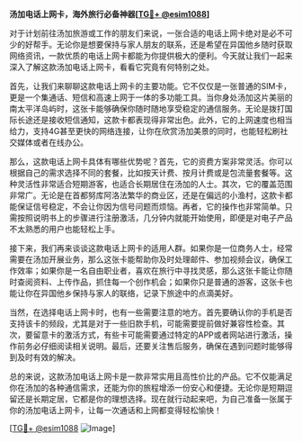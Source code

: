 **汤加电话上网卡，海外旅行必备神器[[TG💪+ @esim1088](https://t.me/s/esim1088)]**

对于计划前往汤加旅游或工作的朋友们来说，一张合适的电话上网卡绝对是必不可少的好帮手。无论你是想要保持与家人朋友的联系，还是希望在异国他乡随时获取网络资讯，一款优质的电话上网卡都能为你提供极大的便利。今天就让我们一起来深入了解这款汤加电话上网卡，看看它究竟有何特别之处。

首先，让我们来聊聊这款电话上网卡的主要功能。它不仅仅是一张普通的SIM卡，更是一个集通话、短信和高速上网于一体的多功能工具。当你身处汤加这片美丽的南太平洋岛屿时，这张卡能够确保你随时随地享受稳定的通信服务。无论是拨打国际长途还是接收短信通知，这款卡都表现得非常出色。此外，它的上网速度也相当给力，支持4G甚至更快的网络连接，让你在欣赏汤加美景的同时，也能轻松刷社交媒体或者在线办公。

那么，这款电话上网卡具体有哪些优势呢？首先，它的资费方案非常灵活。你可以根据自己的需求选择不同的套餐，比如按天计费、按月计费或是包流量套餐等。这种灵活性非常适合短期游客，也适合长期居住在汤加的人士。其次，它的覆盖范围非常广。无论是在首都努库阿洛法繁华的商业区，还是在偏远的小渔村，这款卡都能保证信号稳定，不会让你因为信号问题而烦恼。再者，它的操作也非常简单。只需按照说明书上的步骤进行注册激活，几分钟内就能开始使用，即便是对电子产品不太熟悉的用户也能轻松上手。

接下来，我们再来谈谈这款电话上网卡的适用人群。如果你是一位商务人士，经常需要在汤加开展业务，那么这张卡能帮助你及时处理邮件、参加视频会议，确保工作效率；如果你是一名自由职业者，喜欢在旅行中寻找灵感，那么这张卡能让你随时查阅资料、上传作品，抓住每一个创作机会；如果你只是普通的游客，这张卡也能让你在异国他乡保持与家人的联络，记录下旅途中的点滴美好。

当然，在选择电话上网卡时，也有一些需要注意的地方。首先要确认你的手机是否支持该卡的频段，尤其是对于一些旧款手机，可能需要提前做好兼容性检查。其次，要留意卡的激活方式，有些卡可能需要通过特定的APP或者网站进行激活，操作前务必仔细阅读相关说明。最后，还要关注售后服务，确保在遇到问题时能够得到及时有效的解决。

总的来说，这款汤加电话上网卡是一款非常实用且高性价比的产品。它不仅能满足你在汤加的各种通信需求，还能为你的旅程增添一份安心和便捷。无论你是短期逗留还是长期定居，它都是你的理想选择。现在就行动起来吧，为自己准备一张属于你的汤加电话上网卡，让每一次通话和上网都变得轻松愉快！

[[TG💪+ @esim1088](https://t.me/s/esim1088) ![Image](https://i.postimg.cc/4NQfJmqS/Snipaste-2025-05-13-00-14-12.png)]